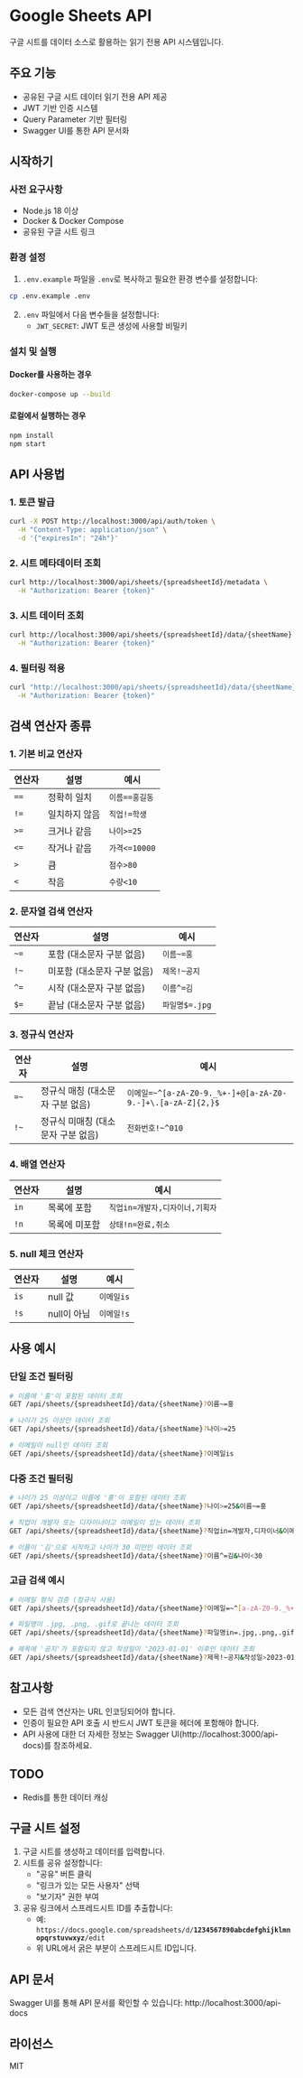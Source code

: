 # Google Sheets API

구글 시트를 데이터 소스로 활용하는 읽기 전용 API 시스템입니다.

## 주요 기능

- 공유된 구글 시트 데이터 읽기 전용 API 제공
- JWT 기반 인증 시스템
- Query Parameter 기반 필터링
- Swagger UI를 통한 API 문서화

## 시작하기

### 사전 요구사항

- Node.js 18 이상
- Docker & Docker Compose
- 공유된 구글 시트 링크

### 환경 설정

1. `.env.example` 파일을 `.env`로 복사하고 필요한 환경 변수를 설정합니다:

```bash
cp .env.example .env
```

2. `.env` 파일에서 다음 변수들을 설정합니다:
   - `JWT_SECRET`: JWT 토큰 생성에 사용할 비밀키

### 설치 및 실행

#### Docker를 사용하는 경우

```bash
docker-compose up --build
```

#### 로컬에서 실행하는 경우

```bash
npm install
npm start
```

## API 사용법

### 1. 토큰 발급

```bash
curl -X POST http://localhost:3000/api/auth/token \
  -H "Content-Type: application/json" \
  -d '{"expiresIn": "24h"}'
```

### 2. 시트 메타데이터 조회

```bash
curl http://localhost:3000/api/sheets/{spreadsheetId}/metadata \
  -H "Authorization: Bearer {token}"
```

### 3. 시트 데이터 조회

```bash
curl http://localhost:3000/api/sheets/{spreadsheetId}/data/{sheetName} \
  -H "Authorization: Bearer {token}"
```

### 4. 필터링 적용

```bash
curl "http://localhost:3000/api/sheets/{spreadsheetId}/data/{sheetName}?filter={\"column\":\"value\"}" \
  -H "Authorization: Bearer {token}"
```

## 검색 연산자 종류

### 1. 기본 비교 연산자
| 연산자 | 설명 | 예시 |
|--------|------|------|
| `==` | 정확히 일치 | `이름==홍길동` |
| `!=` | 일치하지 않음 | `직업!=학생` |
| `>=` | 크거나 같음 | `나이>=25` |
| `<=` | 작거나 같음 | `가격<=10000` |
| `>` | 큼 | `점수>80` |
| `<` | 작음 | `수량<10` |

### 2. 문자열 검색 연산자
| 연산자 | 설명 | 예시 |
|--------|------|------|
| `~=` | 포함 (대소문자 구분 없음) | `이름~=홍` |
| `!~` | 미포함 (대소문자 구분 없음) | `제목!~공지` |
| `^=` | 시작 (대소문자 구분 없음) | `이름^=김` |
| `$=` | 끝남 (대소문자 구분 없음) | `파일명$=.jpg` |

### 3. 정규식 연산자
| 연산자 | 설명 | 예시 |
|--------|------|------|
| `=~` | 정규식 매칭 (대소문자 구분 없음) | `이메일=~^[a-zA-Z0-9._%+-]+@[a-zA-Z0-9.-]+\.[a-zA-Z]{2,}$` |
| `!~` | 정규식 미매칭 (대소문자 구분 없음) | `전화번호!~^010` |

### 4. 배열 연산자
| 연산자 | 설명 | 예시 |
|--------|------|------|
| `in` | 목록에 포함 | `직업in=개발자,디자이너,기획자` |
| `!n` | 목록에 미포함 | `상태!n=완료,취소` |

### 5. null 체크 연산자
| 연산자 | 설명 | 예시 |
|--------|------|------|
| `is` | null 값 | `이메일is` |
| `!s` | null이 아님 | `이메일!s` |

## 사용 예시

### 단일 조건 필터링
```bash
# 이름에 '홍'이 포함된 데이터 조회
GET /api/sheets/{spreadsheetId}/data/{sheetName}?이름~=홍

# 나이가 25 이상인 데이터 조회
GET /api/sheets/{spreadsheetId}/data/{sheetName}?나이>=25

# 이메일이 null인 데이터 조회
GET /api/sheets/{spreadsheetId}/data/{sheetName}?이메일is
```

### 다중 조건 필터링
```bash
# 나이가 25 이상이고 이름에 '홍'이 포함된 데이터 조회
GET /api/sheets/{spreadsheetId}/data/{sheetName}?나이>=25&이름~=홍

# 직업이 개발자 또는 디자이너이고 이메일이 있는 데이터 조회
GET /api/sheets/{spreadsheetId}/data/{sheetName}?직업in=개발자,디자이너&이메일!s

# 이름이 '김'으로 시작하고 나이가 30 미만인 데이터 조회
GET /api/sheets/{spreadsheetId}/data/{sheetName}?이름^=김&나이<30
```

### 고급 검색 예시
```bash
# 이메일 형식 검증 (정규식 사용)
GET /api/sheets/{spreadsheetId}/data/{sheetName}?이메일=~^[a-zA-Z0-9._%+-]+@[a-zA-Z0-9.-]+\.[a-zA-Z]{2,}$

# 파일명이 .jpg, .png, .gif로 끝나는 데이터 조회
GET /api/sheets/{spreadsheetId}/data/{sheetName}?파일명in=.jpg,.png,.gif

# 제목에 '공지'가 포함되지 않고 작성일이 '2023-01-01' 이후인 데이터 조회
GET /api/sheets/{spreadsheetId}/data/{sheetName}?제목!~공지&작성일>2023-01-01
```

## 참고사항
- 모든 검색 연산자는 URL 인코딩되어야 합니다.
- 인증이 필요한 API 호출 시 반드시 JWT 토큰을 헤더에 포함해야 합니다.
- API 사용에 대한 더 자세한 정보는 Swagger UI(http://localhost:3000/api-docs)를 참조하세요.

## TODO

- Redis를 통한 데이터 캐싱


## 구글 시트 설정

1. 구글 시트를 생성하고 데이터를 입력합니다.
2. 시트를 공유 설정합니다:
   - "공유" 버튼 클릭
   - "링크가 있는 모든 사용자" 선택
   - "보기자" 권한 부여
3. 공유 링크에서 스프레드시트 ID를 추출합니다:
   - 예: `https://docs.google.com/spreadsheets/d/`**`1234567890abcdefghijklmnopqrstuvwxyz`**`/edit`
   - 위 URL에서 굵은 부분이 스프레드시트 ID입니다.

## API 문서

Swagger UI를 통해 API 문서를 확인할 수 있습니다:
http://localhost:3000/api-docs


## 라이선스

MIT